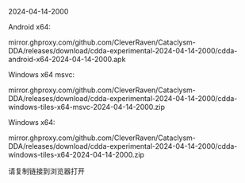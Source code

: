 2024-04-14-2000

Android x64:

mirror.ghproxy.com/github.com/CleverRaven/Cataclysm-DDA/releases/download/cdda-experimental-2024-04-14-2000/cdda-android-x64-2024-04-14-2000.apk

Windows x64 msvc:

mirror.ghproxy.com/github.com/CleverRaven/Cataclysm-DDA/releases/download/cdda-experimental-2024-04-14-2000/cdda-windows-tiles-x64-msvc-2024-04-14-2000.zip

Windows x64:

mirror.ghproxy.com/github.com/CleverRaven/Cataclysm-DDA/releases/download/cdda-experimental-2024-04-14-2000/cdda-windows-tiles-x64-2024-04-14-2000.zip

请复制链接到浏览器打开


